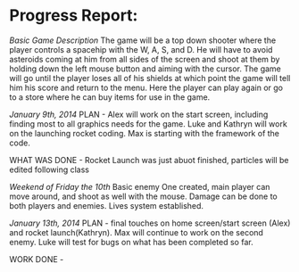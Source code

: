 **Progress Report:**
================
*Basic Game Description*
The game will be a top down shooter where the player controls a spacehip with the W, A, S, and D.  He will have to avoid asteroids coming at him from all sides of the screen and shoot at them by holding down the left mouse button and aiming with the cursor.  The game will go until the player loses all of his shields at which point the game will tell him his score and return to the menu.  Here the player can play again or go to a store where he can buy items for use in the game.

*January 9th, 2014*
PLAN - Alex will work on the start screen, including finding most to all graphics needs for the game. Luke and
Kathryn will work on the launching rocket coding. Max is starting with the framework of the code.

WHAT WAS DONE - Rocket Launch was just abuot finished, particles will be edited following class


*Weekend of Friday the 10th*
Basic enemy One created, main player can move around, and shoot as well with the mouse. Damage can be done to both players and enemies. Lives system established.

*January 13th, 2014*
PLAN - final touches on home screen/start screen (Alex) and rocket launch(Kathryn). Max will continue to work on the second enemy. Luke will test for bugs on what has been completed so far.

WORK DONE - 

